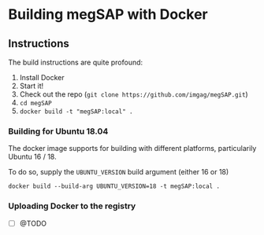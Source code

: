 # Building megSAP with Docker

## Instructions
The build instructions are quite profound:

1. Install Docker
2. Start it!
3. Check out the repo (`git clone https://github.com/imgag/megSAP.git`)
4. `cd megSAP`
5. `docker build -t "megSAP:local" .`

### Building for Ubuntu 18.04
The docker image supports for building with different platforms, particularily Ubuntu 16 / 18.

To do so, supply the `UBUNTU_VERSION` build argument (either 16 or 18)

```
docker build --build-arg UBUNTU_VERSION=18 -t megSAP:local .
```

### Uploading Docker to the registry
- [ ] @TODO
